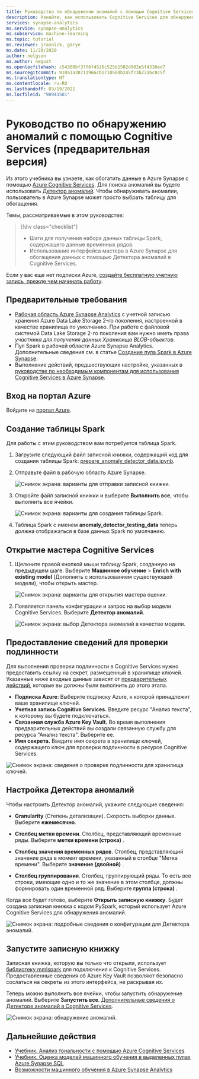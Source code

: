```yaml
---
title: Руководство по обнаружению аномалий с помощью Cognitive Services
description: Узнайте, как использовать Cognitive Services для обнаружения аномалий в Azure Synapse Analytics.
services: synapse-analytics
ms.service: synapse-analytics
ms.subservice: machine-learning
ms.topic: tutorial
ms.reviewer: jrasnick, garye
ms.date: 11/20/2020
author: nelgson
ms.author: negust
ms.openlocfilehash: c54300bf37f6f4526c525b1502d902e5f4336ed7
ms.sourcegitcommit: 910a1a38711966cb171050db245fc3b22abc8c5f
ms.translationtype: HT
ms.contentlocale: ru-RU
ms.lasthandoff: 03/19/2021
ms.locfileid: "98943501"
---
```

# <a name="tutorial-anomaly-detection-with-cognitive-services-preview"></a>Руководство по обнаружению аномалий с помощью Cognitive Services (предварительная версия)

Из этого учебника вы узнаете, как обогатить данные в Azure Synapse с помощью [Azure Cognitive Services](../../cognitive-services/index.yml). Для поиска аномалий вы будете использовать [Детектор аномалий](../../cognitive-services/anomaly-detector/index.yml). Чтобы обнаруживать аномалии, пользователь в Azure Synapse может просто выбрать таблицу для обогащения.

Темы, рассматриваемые в этом руководстве:

> [!div class="checklist"]
> - Шаги для получения набора данных таблицы Spark, содержащего данные временных рядов.
> - Использование интерфейса мастера в Azure Synapse для обогащения данных с помощью Детектора аномалий в Cognitive Services.

Если у вас еще нет подписки Azure, [создайте бесплатную учетную запись, прежде чем начинать работу](https://azure.microsoft.com/free/).

## <a name="prerequisites"></a>Предварительные требования

- [Рабочая область Azure Synapse Analytics](../get-started-create-workspace.md) с учетной записью хранения Azure Data Lake Storage 2-го поколения, настроенной в качестве хранилища по умолчанию. При работе с файловой системой Data Lake Storage 2-го поколения вам нужно иметь права *участника для получения данных Хранилища BLOB-объектов*.
- Пул Spark в рабочей области Azure Synapse Analytics. Дополнительные сведения см. в статье [Создание пула Spark в Azure Synapse](../quickstart-create-sql-pool-studio.md).
- Выполнение действий, предшествующих настройке, указанных в [руководстве по необходимым компонентам для использования Cognitive Services в Azure Synapse](tutorial-configure-cognitive-services-synapse.md).

## <a name="sign-in-to-the-azure-portal"></a>Вход на портал Azure

Войдите на [портал Azure](https://portal.azure.com/).

## <a name="create-a-spark-table"></a>Создание таблицы Spark

Для работы с этим руководством вам потребуется таблица Spark.

1. Загрузите следующий файл записной книжки, содержащий код для создания таблицы Spark: [prepare_anomaly_detector_data.ipynb](https://go.microsoft.com/fwlink/?linkid=2149577).

1. Отправьте файл в рабочую область Azure Synapse.

   ![Снимок экрана: варианты для отправки записной книжки.](media/tutorial-cognitive-services/tutorial-cognitive-services-anomaly-00a.png)

1. Откройте файл записной книжки и выберите **Выполнить все**, чтобы выполнить все ячейки.

   ![Снимок экрана: варианты для создания таблицы Spark.](media/tutorial-cognitive-services/tutorial-cognitive-services-anomaly-00b.png)

1. Таблица Spark с именем **anomaly_detector_testing_data** теперь должна отображаться в базе данных Spark по умолчанию.

## <a name="open-the-cognitive-services-wizard"></a>Открытие мастера Cognitive Services

1. Щелкните правой кнопкой мыши таблицу Spark, созданную на предыдущем шаге. Выберите **Машинное обучение** > **Enrich with existing model** (Дополнить с использованием существующей модели), чтобы открыть мастер.

   ![Снимок экрана: варианты для открытия мастера оценки.](media/tutorial-cognitive-services/tutorial-cognitive-services-anomaly-00g.png)

2. Появляется панель конфигурации и запрос на выбор модели Cognitive Services. Выберите **Детектор аномалий**.

   ![Снимок экрана: выбор Детектора аномалий в качестве модели.](media/tutorial-cognitive-services/tutorial-cognitive-services-anomaly-00c.png)

## <a name="provide-authentication-details"></a>Предоставление сведений для проверки подлинности

Для выполнения проверки подлинности в Cognitive Services нужно предоставить ссылку на секрет, размещенный в хранилище ключей. Указанные ниже входные данные зависят от [предварительных действий](tutorial-configure-cognitive-services-synapse.md), которые вы должны были выполнить до этого этапа.

- **Подписка Azure**: Выберите подписку Azure, к которой принадлежит ваше хранилище ключей.
- **Учетная запись Cognitive Services.** Введите ресурс "Анализ текста", к которому вы будете подключаться.
- **Связанная служба Azure Key Vault.** Во время выполнения предварительных действий вы создали связанную службу для ресурса "Анализ текста". Выберите ее.
- **Имя секрета.** Введите имя секрета в хранилище ключей, содержащего ключ для проверки подлинности в ресурсе Cognitive Services.

![Снимок экрана: сведения о проверке подлинности для хранилища ключей.](media/tutorial-cognitive-services/tutorial-cognitive-services-anomaly-00d.png)

## <a name="configure-anomaly-detector"></a>Настройка Детектора аномалий

Чтобы настроить Детектор аномалий, укажите следующие сведения:

- **Granularity** (Степень детализации). Скорость выборки данных. Выберите **ежемесячно**. 

- **Столбец метки времени**. Столбец, представляющий временные ряды. Выберите **метки времени (строка)** .

- **Столбец значения временных рядов**. Столбец, представляющий значение ряда в момент времени, указанный в столбце "Метка времени". Выберите **значение (двойной)** .

- **Столбец группирования**. Столбец, группирующий ряды. То есть все строки, имеющие одно и то же значение в этом столбце, должны формировать один временной ряд. Выберите **группа (строка)** .

Когда все будет готово, выберите **Открыть записную книжку**. Будет создана записная книжка с кодом PySpark, который использует Azure Cognitive Services для обнаружения аномалий.

![Снимок экрана: подробные сведения о конфигурации для Детектора аномалий.](media/tutorial-cognitive-services/tutorial-cognitive-services-anomaly-00e.png)

## <a name="run-the-notebook"></a>Запустите записную книжку

Записная книжка, которую вы только что открыли, использует [библиотеку mmlspark](https://github.com/Azure/mmlspark) для подключения к Cognitive Services. Предоставленные сведения об Azure Key Vault позволяют безопасно сослаться на секреты из этого интерфейса, не раскрывая их.

Теперь можно выполнить все ячейки, чтобы запустить обнаружение аномалий. Выберите **Запустить все**. [Дополнительные сведения о Детекторе аномалий в Cognitive Services](../../cognitive-services/anomaly-detector/index.yml).

![Снимок экрана: обнаружение аномалий.](media/tutorial-cognitive-services/tutorial-cognitive-services-anomaly-00f.png)

## <a name="next-steps"></a>Дальнейшие действия

- [Учебник. Анализ тональности с помощью Azure Cognitive Services](tutorial-cognitive-services-sentiment.md)
- [Учебник. Оценка моделей машинного обучения в выделенных пулах Azure Synapse SQL](tutorial-sql-pool-model-scoring-wizard.md)
- [Возможности машинного обучения в Azure Synapse Analytics](what-is-machine-learning.md)
